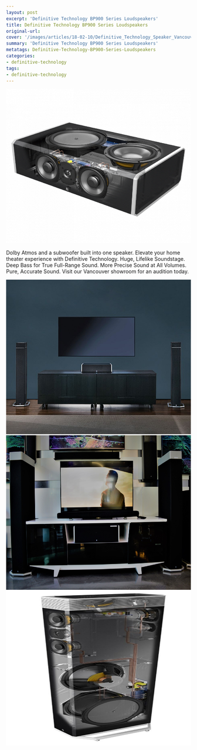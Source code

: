 ```yaml
---
layout: post
excerpt: 'Definitive Technology BP900 Series Loudspeakers'
title: Definitive Technology BP900 Series Loudspeakers
original-url:
cover: '/images/articles/18-02-10/Definitive_Technology_Speaker_Vancouver.png'
summary: 'Definitive Technology BP900 Series Loudspeakers'
metatags: Definitive-Technology-BP900-Series-Loudspeakers
categories:
- definitive-technology
tags:
- definitive-technology
---
```

<div class="post-body entry-content" id="post-body-4174872115541856377" itemprop="description articleBody">
	<div style="text-align: left;">
		<img alt="" width="630" height="420" src="/images/articles/18-02-10/Definitive_Technology_Speaker_Vancouver.png" />
		<p>Dolby Atmos and a subwoofer built into one speaker.  Elevate your home theater experience with Definitive Technology. Huge, Lifelike Soundstage.  Deep Bass for True Full-Range Sound. More Precise Sound at All Volumes. Pure, Accurate Sound. Visit our Vancouver showroom for an audition today. </p>
		<img alt="" width="630" height="420" src="/images/articles/18-02-10/Definitive_Technology_Vancouver_Home_Theater.jpg" />
		<img alt="" width="630" height="420" src="/images/articles/18-02-10/Definitive_Technology_Vancouver.jpg" />
		<img alt="" width="630" height="420" src="/images/articles/18-02-10/Definitive_Technology_Westcoast_Vancouver.jpg" />
	</div>